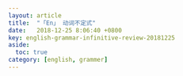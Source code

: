 ```yaml
---
layout: article
title:  "「En」 动词不定式"
date:   2018-12-25 8:06:40 +0800
key: english-grammar-infinitive-review-20181225
aside:
  toc: true
category: [english, grammer]
---
```

